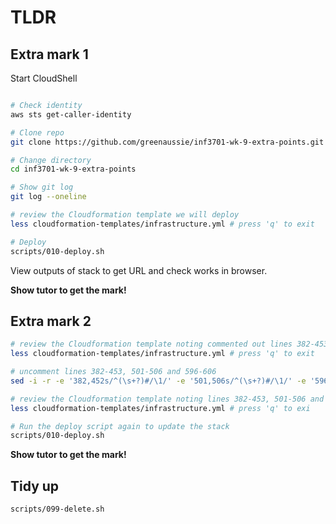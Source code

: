 # TLDR

## Extra mark 1

Start CloudShell

```bash

# Check identity
aws sts get-caller-identity

# Clone repo
git clone https://github.com/greenaussie/inf3701-wk-9-extra-points.git

# Change directory
cd inf3701-wk-9-extra-points

# Show git log
git log --oneline

# review the Cloudformation template we will deploy
less cloudformation-templates/infrastructure.yml # press 'q' to exit

# Deploy
scripts/010-deploy.sh
```

View outputs of stack to get URL and check works in browser. 

**Show tutor to get the mark!**

## Extra mark 2

```bash
# review the Cloudformation template noting commented out lines 382-453, 501-506 and 596-606
less cloudformation-templates/infrastructure.yml # press 'q' to exit

# uncomment lines 382-453, 501-506 and 596-606
sed -i -r -e '382,452s/^(\s+?)#/\1/' -e '501,506s/^(\s+?)#/\1/' -e '596,606s/^(\s+)#/\1/' cloudformation-templates/infrastructure.yml

# review the Cloudformation template noting lines 382-453, 501-506 and 596-606 are now uncommented
less cloudformation-templates/infrastructure.yml # press 'q' to exi

# Run the deploy script again to update the stack
scripts/010-deploy.sh
```

**Show tutor to get the mark!**

## Tidy up

```bash
scripts/099-delete.sh
```